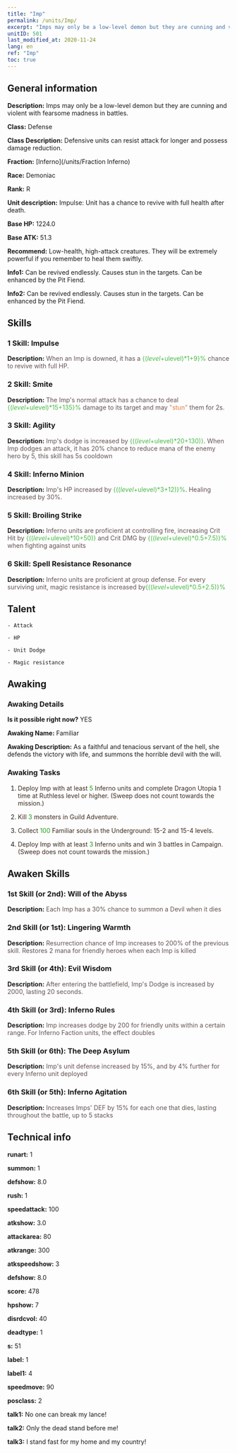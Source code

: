 ```yaml
---
title: "Imp"
permalink: /units/Imp/
excerpt: "Imps may only be a low-level demon but they are cunning and violent with fearsome madness in battles."
unitID: 501
last_modified_at: 2020-11-24
lang: en
ref: "Imp"
toc: true
---
```

## General information
 **Description:** Imps may only be a low-level demon but they are cunning and violent with fearsome madness in battles.

 **Class:** Defense

 **Class Description:** Defensive units can resist attack for longer and possess damage reduction.

 **Fraction:** [Inferno](/units/Fraction Inferno)

 **Race:** Demoniac

 **Rank:** R

 **Unit description:** Impulse: Unit has a chance to revive with full health after death.

 **Base HP:** 1224.0

 **Base ATK:** 51.3

 **Recommend:** Low-health, high-attack creatures. They will be extremely powerful if you remember to heal them swiftly.

 **Info1:** Can be revived endlessly. Causes stun in the targets. Can be enhanced by the Pit Fiend.

 **Info2:** Can be revived endlessly. Causes stun in the targets. Can be enhanced by the Pit Fiend.

## Skills
### 1 Skill: Impulse
 **Description:** <span style="color: #645252">When an Imp is downed, it has a <span style="color: black"><span style="color: #48b946">{($level+$ulevel)*1+9}%<span style="color: black"><span style="color: #645252"> chance to revive with full HP.<span style="color: black">

### 2 Skill: Smite
 **Description:** <span style="color: #645252">The Imp's normal attack has a chance to deal <span style="color: black"><span style="color: #48b946">{($level+$ulevel)*15+135}%<span style="color: black"><span style="color: #645252"> damage to its target and may <span style="color: black"><span style="color: #e07c44">\"stun\"<span style="color: black"><span style="color: #645252"> them for 2s.<span style="color: black">

### 3 Skill: Agility
 **Description:** <span style="color: #645252">Imp's dodge is increased by <span style="color: black"><span style="color: #48b946">{(($level+$ulevel)*20+130)}<span style="color: black"><span style="color: #645252">. When Imp dodges an attack, it has 20% chance to reduce mana of the enemy hero by 5, this skill has 5s cooldown <span style="color: black">

### 4 Skill: Inferno Minion
 **Description:** <span style="color: #645252">Imp's HP increased by <span style="color: black"><span style="color: #48b946">{(($level+$ulevel)*3+12)}%<span style="color: black"><span style="color: #645252">. Healing increased by 30%.<span style="color: black">

### 5 Skill: Broiling Strike
 **Description:** <span style="color: #645252">Inferno units are proficient at controlling fire, increasing Crit Hit by <span style="color: black"><span style="color: #48b946">{(($level+$ulevel)*10+50)}<span style="color: black"><span style="color: #645252"> and Crit DMG by <span style="color: black"><span style="color: #48b946">{(($level+$ulevel)*0.5+7.5)}%<span style="color: black"><span style="color: #645252"> when fighting against <burned> units<span style="color: black">

### 6 Skill: Spell Resistance Resonance
 **Description:** <span style="color: #645252">Inferno units are proficient at group defense. For every surviving unit, magic resistance is increased by<span style="color: black"><span style="color: #48b946">{(($level+$ulevel)*0.5+2.5)}%<span style="color: black"><span style="color: #645252"><span style="color: black">

## Talent

    - Attack

    - HP

    - Unit Dodge

    - Magic resistance

## Awaking
### Awaking Details
 **Is it possible right now?** YES

 **Awaking Name:** Familiar

 **Awaking Description:** As a faithful and tenacious servant of the hell, she defends the victory with life, and summons the horrible devil with the will.

### Awaking Tasks
 1. <span style="color: #3c2a1e">Deploy Imp with at least <span style="color: black"><span style="color: #1ca216">5<span style="color: black"><span style="color: #3c2a1e"> Inferno units and complete Dragon Utopia 1 time at Ruthless level or higher. (Sweep does not count towards the mission.)<span style="color: black">

 2. <span style="color: #3c2a1e">Kill <span style="color: black"><span style="color: #1ca216">3<span style="color: black"><span style="color: #3c2a1e"> monsters in Guild Adventure.<span style="color: black">

 3. <span style="color: #3c2a1e">Collect <span style="color: black"><span style="color: #1ca216">100<span style="color: black"><span style="color: #3c2a1e"> Familiar souls in the Underground: 15-2 and 15-4 levels.<span style="color: black">

 4. <span style="color: #3c2a1e">Deploy Imp with at least <span style="color: black"><span style="color: #1ca216">3<span style="color: black"><span style="color: #3c2a1e"> Inferno units and win 3 battles in Campaign. (Sweep does not count towards the mission.)<span style="color: black">

## Awaken Skills

### 1st Skill (or 2nd): Will of the Abyss
 **Description:** <span style="color: #48b946"><Impulse><span style="color: black"><span style="color: #645252">Each Imp has a 30% chance to summon a Devil when it dies<span style="color: black">

### 2nd Skill (or 1st): Lingering Warmth
 **Description:** <span style="color: #48b946"><Impulse><span style="color: black"><span style="color: #645252">Resurrection chance of Imp increases to 200% of the previous skill. Restores 2 mana for friendly heroes when each Imp is killed<span style="color: black">

### 3rd Skill (or 4th): Evil Wisdom
 **Description:** <span style="color: #48b946"><Agility><span style="color: black"> <span style="color: #645252"> After entering the battlefield, Imp's Dodge is increased by 2000, lasting 20 seconds.<span style="color: black">

### 4th Skill (or 3rd): Inferno Rules
 **Description:** <span style="color: #48b946"><Agility><span style="color: black"><span style="color: #645252">Imp increases dodge by 200 for friendly units within a certain range. For Inferno Faction units, the effect doubles<span style="color: black">

### 5th Skill (or 6th): The Deep Asylum
 **Description:** <span style="color: #48b946"><Inferno Minion><span style="color: black"><span style="color: #645252">Imp's unit defense increased by 15%, and by 4% further for every Inferno unit deployed<span style="color: black">

### 6th Skill (or 5th): Inferno Agitation
 **Description:** <span style="color: #48b946"><Inferno Minion><span style="color: black"><span style="color: #645252">Increases Imps' DEF by 15% for each one that dies, lasting throughout the battle, up to 5 stacks<span style="color: black">

## Technical info
 **runart:** 1

 **summon:** 1

 **defshow:** 8.0

 **rush:** 1

 **speedattack:** 100

 **atkshow:** 3.0

 **attackarea:** 80

 **atkrange:** 300

 **atkspeedshow:** 3

 **defshow:** 8.0

 **score:** 478

 **hpshow:** 7

 **disrdcvol:** 40

 **deadtype:** 1

 **s:** 51

 **label:** 1

 **label1:** 4

 **speedmove:** 90

 **posclass:** 2

 **talk1:** No one can break my lance!

 **talk2:** Only the dead stand before me!

 **talk3:** I stand fast for my home and my country!


